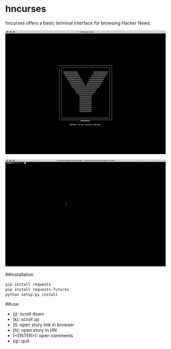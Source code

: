 hncurses
========

hncurses offers a basic terminal interface for browsing Hacker News.

![Splash Screen](img/splash.png)

![Usage](img/use.gif)


##installation
```
pip install requests
pip install requests-futures
python setup.py install
```
##use
- (j): scroll down
- (k): scroll up
- (l): open story link in browser
- (h): open story in HN
- (\<ENTER\>): open comments
- (q): quit
